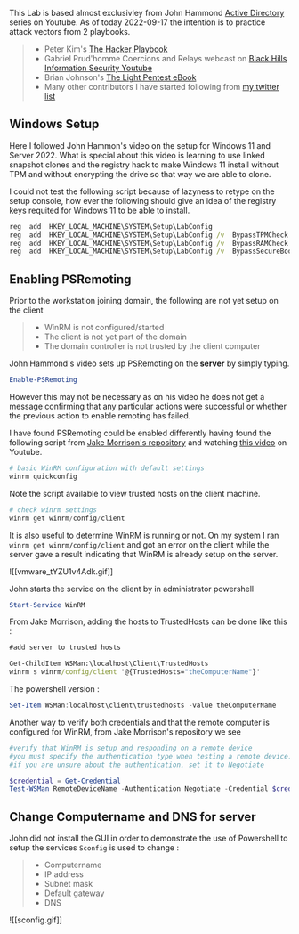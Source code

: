 This Lab is based almost exclusivley from John Hammond [Active Directory](https://www.youtube.com/watch?v=pKtDQtsubio&list=PL1H1sBF1VAKVoU6Q2u7BBGPsnkn-rajlp) series on Youtube. As of today 2022-09-17 the intention is to practice attack vectors from 2 playbooks.

>- Peter Kim's [The Hacker Playbook](https://www.amazon.com/Hacker-Playbook-Practical-Penetration-Testing/dp/1980901759)
>- Gabriel Prud'homme  Coercions and Relays webcast on [Black Hills Information Security Youtube](https://www.youtube.com/watch?v=b0lLxLJKaRs)
>- Brian Johnson's [The Light Pentest eBook](https://training.7minsec.com/p/lpebook)
>- Many other contributors I have started following from [my twitter list](https://twitter.com/i/lists/1570838875072765953)

## Windows Setup

Here I followed John Hammon's video on the setup for Windows 11 and Server 2022. What is special about this video is learning to use linked snapshot clones and the registry hack to make Windows 11 install without TPM and without encrypting the drive so that way we are able to clone.

I could not test the following script because of lazyness to retype on the  setup console, how ever the following should give an idea of the registry keys requited for Windows 11 to be able to install.

```cmd
reg  add  HKEY_LOCAL_MACHINE\SYSTEM\Setup\LabConfig
reg  add  HKEY_LOCAL_MACHINE\SYSTEM\Setup\LabConfig /v  BypassTPMCheck /t  REG_DWORD /d  1
reg  add  HKEY_LOCAL_MACHINE\SYSTEM\Setup\LabConfig /v  BypassRAMCheck /t  REG_DWORD /d  1
reg  add  HKEY_LOCAL_MACHINE\SYSTEM\Setup\LabConfig /v  BypassSecureBootCheck /t  REG_DWORD /d  1
```

## Enabling PSRemoting

Prior to the workstation joining domain, the following are not yet setup on the client

> - WinRM is not configured/started
> - The client is not yet part of the domain
> - The domain controller is not trusted by the client computer

John Hammond's video sets up PSRemoting on the **server** by simply typing. 
```powershell
Enable-PSRemoting
```

However this may not be necessary as on his video he does not get a message confirming that any particular actions were successful or whether the previous action to enable remoting has failed.


I have found PSRemoting could be enabled differently having found the following script from [Jake Morrison's repository](https://github.com/techthoughts2/Learn-PowerShell-Code-Examples/blob/master/LearnPowerShell/EP9%20-%20PowerShell%20Remoting.ps1) and watching [this video](https://youtu.be/qvJRaYlxI1w?t=186) on Youtube. 


```powershell
# basic WinRM configuration with default settings
winrm quickconfig
```

Note the script available to view trusted hosts on the client machine. 
```powershell
# check winrm settings
winrm get winrm/config/client
```

It is also useful to determine WinRM is running or not. On my system I ran `winrm get winrm/config/client` and got an error on the client while the server gave a result indicating that WinRM is already setup on the server.

![[vmware_tYZU1v4Adk.gif]]


John  starts the service on the client by in administrator powershell

```powershell
Start-Service WinRM
```


From Jake Morrison, adding the hosts to TrustedHosts can be done like this :

```cmd
#add server to trusted hosts

Get-ChildItem WSMan:\localhost\Client\TrustedHosts
winrm s winrm/config/client '@{TrustedHosts="theComputerName"}'
```

The powershell version :

```powershell
Set-Item WSMan:localhost\client\trustedhosts -value theComputerName
```

Another way to verify both credentials and that the remote computer is configured for WinRM, from Jake Morrison's repository we see

```powershell
#verify that WinRM is setup and responding on a remote device
#you must specify the authentication type when testing a remote device.
#if you are unsure about the authentication, set it to Negotiate

$credential = Get-Credential
Test-WSMan RemoteDeviceName -Authentication Negotiate -Credential $credential
```

## Change Computername and DNS for server
John did not install the GUI in order to demonstrate the use of Powershell to setup the services
`Sconfig`  is used to change :

> - Computername
> - IP address
> - Subnet mask
> - Default gateway
> - DNS 


![[sconfig.gif]]

